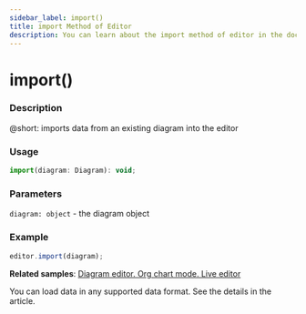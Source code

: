 ```yaml
---
sidebar_label: import()
title: import Method of Editor
description: You can learn about the import method of editor in the documentation of the DHTMLX JavaScript Diagram library. Browse developer guides and API reference, try out code examples and live demos, and download a free 30-day evaluation version of DHTMLX Diagram.
---
```


# import()

### Description

@short: imports data from an existing diagram into the editor

### Usage

~~~js
import(diagram: Diagram): void;
~~~

### Parameters

`diagram: object` - the diagram object

### Example

~~~js
editor.import(diagram);
~~~

**Related samples**: [Diagram editor. Org chart mode. Live editor](https://snippet.dhtmlx.com/bng7ego7)

You can load data in any supported data format. See the details in the [](api/data_collection/parse_method.md) article.
